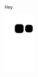 Hey.

![snake gif](https://github.com/educhagas00/educhagas00/blob/output/github-contribution-grid-snake.svg)

